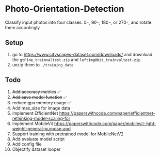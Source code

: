 # Photo-Orientation-Detection
Classify input photos into four classes: 0◦, 90◦, 180◦, or 270◦, and rotate them accordingly

## Setup
1. go to https://www.cityscapes-dataset.com/downloads/ and download the `gtFine_trainvaltest.zip` and `leftImg8bit_trainvaltest.zip`
2. unzip them to `./training_data`

## Todo
1. ~~Add accuracy metrics~~ :white_check_mark:
1. ~~Add save model function~~ :white_check_mark:
1. ~~reduce gpu memory usage~~ :white_check_mark:
1. Add max_size for image data
1. Implement EfficientNet https://paperswithcode.com/paper/efficientnet-rethinking-model-scaling-for
1. Implement MobileVit https://paperswithcode.com/paper/mobilevit-light-weight-general-purpose-and
1. Support training with pretrained model for MobileNetV2
1. Add evaluate model script
1. Add config file
1. Objectify dataset looper